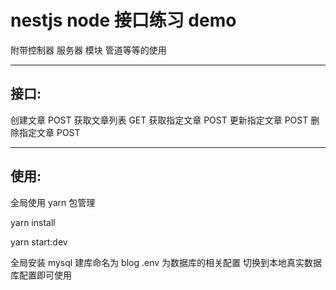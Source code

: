 # nestjs node 接口练习 demo

附带控制器 服务器 模块 管道等等的使用

---

## 接口:

创建文章 POST
获取文章列表 GET
获取指定文章 POST
更新指定文章 POST
删除指定文章 POST

---

## 使用:

全局使用 yarn 包管理

yarn install

yarn start:dev

全局安装 mysql
建库命名为 blog
.env 为数据库的相关配置
切换到本地真实数据库配置即可使用
